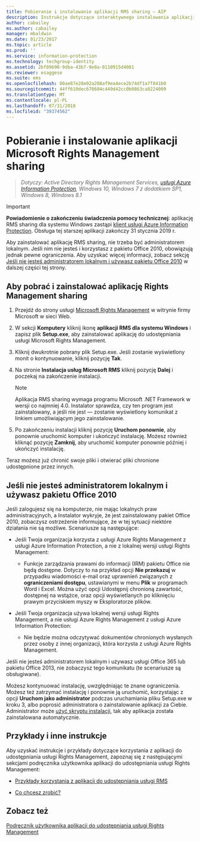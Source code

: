 ```yaml
---
title: Pobieranie i instalowanie aplikacji RMS sharing — AIP
description: Instrukcje dotyczące interaktywnego instalowania aplikacji RMS sharing dla systemu Windows, dzięki czemu możliwe jest bezpieczne udostępnianie dokumentów innym osobom.
author: cabailey
ms.author: cabailey
manager: mbaldwin
ms.date: 01/23/2017
ms.topic: article
ms.prod: ''
ms.service: information-protection
ms.technology: techgroup-identity
ms.assetid: 2bf09690-9dba-43b7-9e0a-0110915d4081
ms.reviewer: esaggese
ms.suite: ems
ms.openlocfilehash: 80ae87e28e02a208af9ea4ece2b74df1a7f841b0
ms.sourcegitcommit: 44ff610dec678604c449d42cc0b0863ca8224009
ms.translationtype: MT
ms.contentlocale: pl-PL
ms.lasthandoff: 07/31/2018
ms.locfileid: "39374562"
---
```

# <a name="download-and-install-the-rights-management-sharing-application"></a>Pobieranie i instalowanie aplikacji Microsoft Rights Management sharing

>*Dotyczy: Active Directory Rights Management Services, [usługi Azure Information Protection](https://azure.microsoft.com/pricing/details/information-protection), Windows 10, Windows 7 z dodatkiem SP1, Windows 8, Windows 8.1*

> [!IMPORTANT]
> **Powiadomienie o zakończeniu świadczenia pomocy technicznej**: aplikację RMS sharing dla systemu Windows zastąpi [klient usługi Azure Information Protection](aip-client.md). Obsługa tej starszej aplikacji zakończy 31 stycznia 2019 r.

Aby zainstalować aplikację RMS sharing, nie trzeba być administratorem lokalnym. Jeśli nim nie jesteś i korzystasz z pakietu Office 2010, obowiązują jednak pewne ograniczenia. Aby uzyskać więcej informacji, zobacz sekcję [Jeśli nie jesteś administratorem lokalnym i używasz pakietu Office 2010](#if-you-are-not-a-local-administrator-and-use-office-2010) w dalszej części tej strony.

## <a name="to-download-and-install-the-rights-management-sharing-application"></a>Aby pobrać i zainstalować aplikację Rights Management sharing

1.  Przejdź do strony usługi [Microsoft Rights Management](http://go.microsoft.com/fwlink/?LinkId=303970) w witrynie firmy Microsoft w sieci Web.

2.  W sekcji **Komputery** kliknij ikonę **aplikacji RMS dla systemu Windows** i zapisz plik **Setup.exe**, aby zainstalować aplikację do udostępniania usługi Microsoft Rights Management.

3.  Kliknij dwukrotnie pobrany plik Setup.exe. Jeśli zostanie wyświetlony monit o kontynuowanie, kliknij pozycję **Tak**.

4.  Na stronie **Instalacja usług Microsoft RMS** kliknij pozycję **Dalej** i poczekaj na zakończenie instalacji.

    > [!NOTE]
    > Aplikacja RMS sharing wymaga programu Microsoft .NET Framework w wersji co najmniej 4.0. Instalator sprawdza, czy ten program jest zainstalowany, a jeśli nie jest — zostanie wyświetlony komunikat z linkiem umożliwiającym jego zainstalowanie.

5.  Po zakończeniu instalacji kliknij pozycję **Uruchom ponownie**, aby ponownie uruchomić komputer i ukończyć instalację. Możesz również kliknąć pozycję **Zamknij**, aby uruchomić komputer ponownie później i ukończyć instalację.

Teraz możesz już chronić swoje pliki i otwierać pliki chronione udostępnione przez innych.

## <a name="if-you-are-not-a-local-administrator-and-use-office-2010"></a>Jeśli nie jesteś administratorem lokalnym i używasz pakietu Office 2010
Jeśli zalogujesz się na komputerze, nie mając lokalnych praw administracyjnych, a Instalator wykryje, że jest zainstalowany pakiet Office 2010, zobaczysz ostrzeżenie informujące, że w tej sytuacji niektóre działania nie są możliwe. Scenariusze są następujące:

-   Jeśli Twoja organizacja korzysta z usługi Azure Rights Management z usługi Azure Information Protection, a nie z lokalnej wersji usługi Rights Management:

    -   Funkcje zarządzania prawami do informacji (IRM) pakietu Office nie będą dostępne. Dotyczy to na przykład opcji **Nie przekazuj** w przypadku wiadomości e-mail oraz uprawnień związanych z **ograniczeniami dostępu**, ustawianymi w menu **Plik** w programach Word i Excel. Można użyć opcji Udostępnij chronioną zawartość, dostępnej na wstążce, oraz opcji wyświetlanych po kliknięciu prawym przyciskiem myszy w Eksploratorze plików.

-   Jeśli Twoja organizacja używa lokalnej wersji usługi Rights Management, a nie usługi Azure Rights Management z usługi Azure Information Protection:

    -   Nie będzie można odczytywać dokumentów chronionych wysłanych przez osoby z innej organizacji, która korzysta z usługi Azure Rights Management.

Jeśli nie jesteś administratorem lokalnym i używasz usługi Office 365 lub pakietu Office 2013, nie zobaczysz tego komunikatu (te scenariusze są obsługiwane).

Możesz kontynuować instalację, uwzględniając te znane ograniczenia. Możesz też zatrzymać instalację i ponownie ją uruchomić, korzystając z opcji **Uruchom jako administrator** podczas uruchamiania pliku Setup.exe w kroku 3, albo poprosić administratora o zainstalowanie aplikacji za Ciebie. Administrator może [użyć skryptu instalacji](sharing-app-admin-guide.md#automatic-deployment-for-the-microsoft-rights-management-sharing-application), tak aby aplikacja została zainstalowana automatycznie.

## <a name="examples-and-other-instructions"></a>Przykłady i inne instrukcje
Aby uzyskać instrukcje i przykłady dotyczące korzystania z aplikacji do udostępniania usługi Rights Management, zapoznaj się z następującymi sekcjami podręcznika użytkownika aplikacji do udostępniania usługi Rights Management:

-   [Przykłady korzystania z aplikacji do udostępniania usługi RMS](sharing-app-user-guide.md#examples-for-using-the-rms-sharing-application)

-   [Co chcesz zrobić?](sharing-app-user-guide.md#what-do-you-want-to-do)

## <a name="see-also"></a>Zobacz też
[Podręcznik użytkownika aplikacji do udostępniania usługi Rights Management](sharing-app-user-guide.md)

